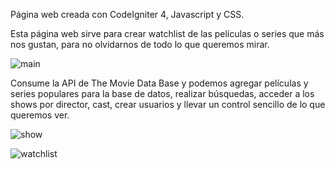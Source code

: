 Página web creada con CodeIgniter 4, Javascript y CSS. 

Esta página web sirve para crear watchlist de las películas o series que más nos gustan, para no olvidarnos de todo lo que queremos mirar. 

![main](https://user-images.githubusercontent.com/110836144/229144038-029872a9-b00e-4569-8db1-60581191a65b.png)

Consume la API de The Movie Data Base y podemos agregar películas y series populares para la base de datos, realizar búsquedas, acceder a los shows por director, cast, crear usuarios y llevar un control sencillo de lo que queremos ver.

![show](https://user-images.githubusercontent.com/110836144/229144621-af849dcd-dc6b-4bd4-a5e8-70800cbcb321.png)

![watchlist](https://user-images.githubusercontent.com/110836144/229145072-19affffa-e44a-453e-beec-1d2e7f332477.png)
